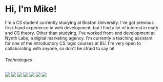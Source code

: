 <h1> Hi, I'm Mike! </h1>

<p> I'm a CS student currently studying at Boston University. I've got previous first-hand experience in web development, but I find a lot of interest in math and CS theory. 
Other than studying, I've worked front-end development at Nynth Labs, a digital marketing agency. I'm currently a teaching assistant for one of the introductory CS logic courses at BU.
I'm very open to collaborating with anyone, so don't be afraid to say hi! </p>

 <div>
    <h6>Technologies</h6>
    <img src="https://img.shields.io/badge/-HTML5-orange" />
    <img src="https://img.shields.io/badge/-CSS-blue" />
    <img src="https://img.shields.io/badge/-JavaScript-green" />
    <img src="https://img.shields.io/badge/-Bootstrap-blueviolet" />
    <img src="https://img.shields.io/badge/-React-61DBFB" />
    <img src="https://img.shields.io/badge/-Java-red" />
    <img src="https://img.shields.io/badge/-Python-green" />
 </div>
 
